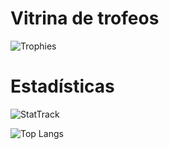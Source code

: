 # Vitrina de trofeos
![Trophies](https://github-profile-trophy.vercel.app/?username=ThePotatoCamera&row=2&column=3&theme=tokyonight&no-bg=true&no-frame=true)

# Estadísticas
![StatTrack](https://github-readme-stats.vercel.app/api?username=thepotatocamera&count_private=true&show_icons=true&include_all_commits=true&locale=es&theme=tokyonight&hide_border=true)

![Top Langs](https://github-readme-stats.vercel.app/api/top-langs/?username=thepotatocamera&exclude_repo=dgstickers,exile,KPLiberation&hide=css,objective-c&layout=compact&locale=es&langs_count=10&count_private=true&theme=tokyonight&hide_border=true)
